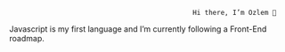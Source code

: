                                                   Hi there, I’m Ozlem 👋
                                                  
  Javascript is my first language and I’m currently following a Front-End roadmap.





